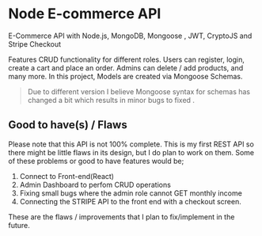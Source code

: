 # Node E-commerce API
E-Commerce API with Node.js, MongoDB, Mongoose , JWT, CryptoJS and Stripe Checkout

Features CRUD functionality for different roles. Users can register, login, create a cart and place an order. Admins can delete / add products, and many more. In this project, Models are created via Mongoose Schemas.
> Due to different version I believe Mongoose syntax for schemas has changed a bit which results in minor bugs to fixed .

## Good to have(s) / Flaws

Please note that this API is not 100% complete. This is my first REST API so there might be little flaws in its design, but I do plan to work on them.
Some of these problems or good to have features would be;

1. Connect to Front-end(React)
2. Admin Dashboard to perfom CRUD operations
3. Fixing small bugs where the admin role cannot GET monthly income
4. Connecting the STRIPE API to the front end with a checkout screen.

These are the flaws / improvements that I plan to fix/implement in the future.
